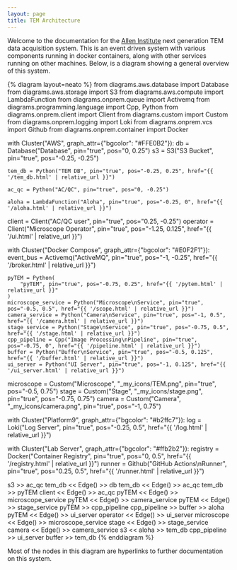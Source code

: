 ```yaml
---
layout: page
title: TEM Architecture
---
```


Welcome to the documentation for the [Allen Institute](https://alleninstitute.org/) next generation TEM data acquisition system.
This is an event driven system with various components running in docker containers, along with other services running on other machines.
Below, is a diagram showing a general overview of this system.

{% diagram layout=neato %}
from diagrams.aws.database import Database
from diagrams.aws.storage import S3
from diagrams.aws.compute import LambdaFunction
from diagrams.onprem.queue import Activemq
from diagrams.programming.language import Cpp, Python
from diagrams.onprem.client import Client
from diagrams.custom import Custom
from diagrams.onprem.logging import Loki
from diagrams.onprem.vcs import Github
from diagrams.onprem.container import Docker

with Cluster("AWS", graph_attr={"bgcolor": "#FFE0B2"}):
    db = Database("Database", pin="true", pos="0, 0.25")
    s3 = S3("S3 Bucket", pin="true", pos="-0.25, -0.25")

    tem_db = Python("TEM DB", pin="true", pos="-0.25, 0.25", href="{{ '/tem_db.html' | relative_url }}")

    ac_qc = Python("AC/QC", pin="true", pos="0, -0.25")

    aloha = LambdaFunction("Aloha", pin="true", pos="-0.25, 0", href="{{ '/aloha.html' | relative_url }}")

client = Client("AC/QC user", pin="true", pos="0.25, -0.25")
operator = Client("Microscope Operator", pin="true", pos="-1.25, 0.125", href="{{ '/ui.html' | relative_url }}")

with Cluster("Docker Compose", graph_attr={"bgcolor": "#E0F2F1"}):
    event_bus = Activemq("ActiveMQ", pin="true", pos="-1, -0.25", href="{{ '/broker.html' | relative_url }}")

    pyTEM = Python(
        "pyTEM", pin="true", pos="-0.75, 0.25", href="{{ '/pytem.html' | relative_url }}"
    )
    microscope_service = Python("Microscope\nService", pin="true", pos="-0.5, 0.5", href="{{ '/scope.html' | relative_url }}")
    camera_service = Python("Camera\nService", pin="true", pos="-1, 0.5", href="{{ '/camera.html' | relative_url }}")
    stage_service = Python("Stage\nService", pin="true", pos="-0.75, 0.5", href="{{ '/stage.html' | relative_url }}")
    cpp_pipeline = Cpp("Image Processing\nPipeline", pin="true", pos="-0.75, 0", href="{{ '/pipeline.html' | relative_url }}")
    buffer = Python("Buffer\nService", pin="true", pos="-0.5, 0.125", href="{{ '/buffer.html' | relative_url }}")
    ui_server = Python("UI Server", pin="true", pos="-1, 0.125", href="{{ '/ui_server.html' | relative_url }}")

microscope = Custom("Microscope", "_my_icons/TEM.png", pin="true", pos="-0.5, 0.75")
stage = Custom("Stage", "_my_icons/stage.png", pin="true", pos="-0.75, 0.75")
camera = Custom("Camera", "_my_icons/camera.png", pin="true", pos="-1, 0.75")

with Cluster("Platform9", graph_attr={"bgcolor": "#b2ffc7"}):
    log = Loki("Log Server", pin="true", pos="-0.25, 0.5", href="{{ '/log.html' | relative_url }}")

with Cluster("Lab Server", graph_attr={"bgcolor": "#ffb2b2"}):
    registry = Docker("Container Registry", pin="true", pos="0, 0.5", href="{{ '/registry.html' | relative_url }}")
    runner = Github("GitHub Actions\nRunner", pin="true", pos="0.25, 0.5", href="{{ '/runner.html' | relative_url }}")

s3 >> ac_qc
tem_db << Edge() >> db
tem_db << Edge() >> ac_qc
tem_db >> pyTEM
client << Edge() >> ac_qc
pyTEM << Edge() >> microscope_service
pyTEM << Edge() >> camera_service
pyTEM << Edge() >> stage_service
pyTEM >> cpp_pipeline
cpp_pipeline >> buffer >> aloha
pyTEM << Edge() >> ui_server
operator << Edge() >> ui_server
microscope << Edge() >> microscope_service
stage << Edge() >> stage_service
camera << Edge() >> camera_service
s3 << aloha >> tem_db
cpp_pipeline >> ui_server
buffer >> tem_db
{% enddiagram %}

Most of the nodes in this diagram are hyperlinks to further documentation on this system.